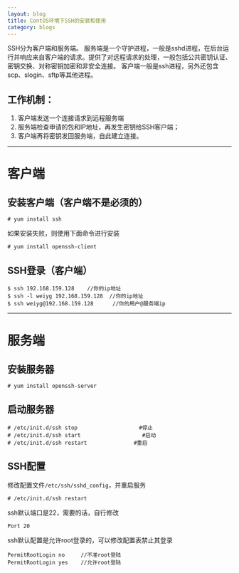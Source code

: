 ```yaml
---
layout: blog
title: ContOS环境下SSH的安装和使用
category: blogs
---
```


SSH分为客户端和服务端。
服务端是一个守护进程，一般是sshd进程，在后台运行并响应来自客户端的请求。提供了对远程请求的处理，一般包括公共密钥认证、密钥交换、对称密钥加密和非安全连接。
客户端一般是ssh进程，另外还包含scp、slogin、sftp等其他进程。

## 工作机制：
1. 客户端发送一个连接请求到远程服务端
2. 服务端检查申请的包和IP地址，再发生密钥给SSH客户端；
3. 客户端再将密钥发回服务端，自此建立连接。

---
# 客户端

## 安装客户端（客户端不是必须的）

```
# yum install ssh
```
如果安装失败，则使用下面命令进行安装
```
# yum install openssh-client
```
## SSH登录（客户端）
```
$ ssh 192.168.159.128    //你的ip地址
$ ssh -l weiyg 192.168.159.128  //你的ip地址
$ ssh weiyg@192.168.159.128      //你的用户@服务端ip
```
---

# 服务端
## 安装服务器

```
# yum install openssh-server
```
## 启动服务器

```
# /etc/init.d/ssh stop                　　#停止
# /etc/init.d/ssh start                　　#启动
# /etc/init.d/ssh restart            　 #重启
```
##  SSH配置

修改配置文件`/etc/ssh/sshd_config`，并重启服务

```
# /etc/init.d/ssh restart
```
ssh默认端口是22，需要的话，自行修改

```
Port 20
```
ssh默认配置是允许root登录的，可以修改配置表禁止其登录

```
PermitRootLogin no     //不准root登陆
PermitRootLogin yes    //允许root登陆
```